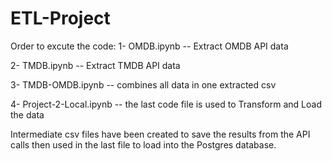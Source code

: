 # ETL-Project

Order to excute the code:
1- OMDB.ipynb -- Extract OMDB API data

2- TMDB.ipynb  -- Extract TMDB API data

3- TMDB-OMDB.ipynb  -- combines all data in one extracted csv

4- Project-2-Local.ipynb -- the last code file is used to Transform and Load the data


Intermediate csv files have been created to save the results from the API calls then used in the last file to load into the Postgres database.
